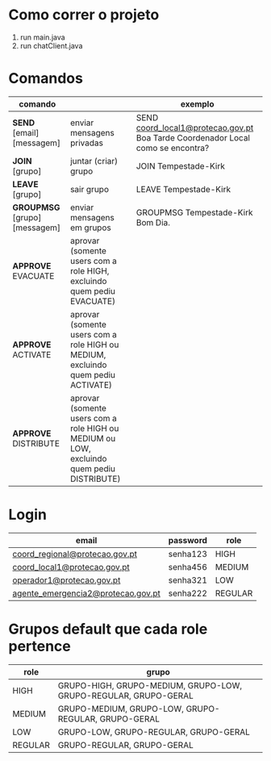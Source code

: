# Como correr o projeto
1. run main.java
2. run chatClient.java

# Comandos
| comando                         |                                                                                           | exemplo                                                                          |
|---------------------------------|-------------------------------------------------------------------------------------------|----------------------------------------------------------------------------------|
| **SEND** [email] [messagem]     | enviar mensagens privadas                                                                 | SEND coord_local1@protecao.gov.pt Boa Tarde Coordenador Local como se encontra?  |
| **JOIN** [grupo]                | juntar (criar) grupo                                                                      | JOIN Tempestade-Kirk                                                             |
| **LEAVE** [grupo]               | sair grupo                                                                                | LEAVE Tempestade-Kirk                                                            |
| **GROUPMSG** [grupo] [messagem] | enviar mensagens em grupos                                                                | GROUPMSG Tempestade-Kirk Bom Dia.                                                |
| **APPROVE** EVACUATE            | aprovar (somente users com a role HIGH, excluindo quem pediu EVACUATE)                    |                                                                                  |
| **APPROVE** ACTIVATE            | aprovar (somente users com a role HIGH ou MEDIUM, excluindo quem pediu ACTIVATE)          |                                                                                  |
| **APPROVE** DISTRIBUTE          | aprovar (somente users com a role HIGH ou MEDIUM ou LOW, excluindo quem pediu DISTRIBUTE) |                                                                                  |

   
# Login

| email                              | password | role    |
|------------------------------------|----------|---------|
| coord_regional@protecao.gov.pt     | senha123 | HIGH    |
| coord_local1@protecao.gov.pt       | senha456 | MEDIUM  |
| operador1@protecao.gov.pt          | senha321 | LOW     |
| agente_emergencia2@protecao.gov.pt | senha222 | REGULAR |


# Grupos default que cada role pertence
| role    | grupo                                                           |
|---------|-----------------------------------------------------------------|
| HIGH    | GRUPO-HIGH, GRUPO-MEDIUM, GRUPO-LOW, GRUPO-REGULAR, GRUPO-GERAL |
| MEDIUM  | GRUPO-MEDIUM, GRUPO-LOW, GRUPO-REGULAR, GRUPO-GERAL             |
| LOW     | GRUPO-LOW, GRUPO-REGULAR, GRUPO-GERAL                           |
| REGULAR | GRUPO-REGULAR, GRUPO-GERAL                                      |
